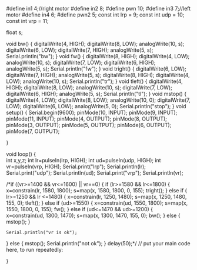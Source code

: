 #define in1 4;//right motor
#define in2 8;
#define pwn 10;
#define in3 7;//left motor
#define in4 6;
#define pwn2 5;
const int lrp = 9;
const int udp = 10;
const int vrp = 11;

float s;

void bw() {
  digitalWrite(4, HIGH);
  digitalWrite(8, LOW);
  analogWrite(10, s);
  digitalWrite(6, LOW);
  digitalWrite(7, HIGH);
  analogWrite(5, s);
  Serial.println("bw");
}
void fw() {
  digitalWrite(8, HIGH);
  digitalWrite(4, LOW);
  analogWrite(10, s);
  digitalWrite(7, LOW);
  digitalWrite(6, HIGH);
  analogWrite(5, s);
  Serial.println("fw");
}
void tright() {
  digitalWrite(6, LOW);
  digitalWrite(7, HIGH);
  analogWrite(5, s);
  digitalWrite(8, HIGH);
  digitalWrite(4, LOW);
  analogWrite(10, s);
  Serial.println("tr");
}
void tleft() {
  digitalWrite(4, HIGH);
  digitalWrite(8, LOW);
  analogWrite(10, s);
  digitalWrite(7, LOW);
  digitalWrite(6, HIGH);
  analogWrite(5, s);
  Serial.println("tl");
}
void mstop() {
  digitalWrite(4, LOW);
  digitalWrite(8, LOW);
  analogWrite(10, 0);
  digitalWrite(7, LOW);
  digitalWrite(6, LOW);
  analogWrite(5, 0);
  Serial.println("stop");
}
void setup() {
  Serial.begin(9600);
  pinMode(10, INPUT);
  pinMode(9, INPUT);
  pinMode(11, INPUT);
  pinMode(4, OUTPUT);
  pinMode(8, OUTPUT);
  pinMode(3, OUTPUT);
  pinMode(5, OUTPUT);
  pinMode(6, OUTPUT);
  pinMode(7, OUTPUT);
  
}

void loop() {  
  int x,y,z;
  int lr=pulseIn(lrp, HIGH);
  int ud=pulseIn(udp, HIGH);
  int vr=pulseIn(vrp, HIGH);
  Serial.print("lrp");
  Serial.println(lr);
  Serial.print("udp");
  Serial.println(ud);
  Serial.print("vrp");
  Serial.println(vr);

  /*if ((vr>=1400 && vr<=1600) || vr==0) {
      if (lr>=1580 && lr<=1800) {
          x=constrain(lr, 1580, 1800);
          s=map(x, 1580, 1800, 0, 155);
          tright();
      } else if ( lr>=1250 && lr <=1480) {
          x=constrain(lr, 1250, 1480);
          s=map(x, 1250, 1480, 155, 0);
          tleft();
      }
     else if (ud>=1550) {
        x=constrain(ud, 1550, 1800);
        s=map(x, 1550, 1800, 0, 155);
        fw();
    } else if (ud<=1470 && ud>=1200) {
        x=constrain(ud, 1300, 1470);
        s=map(x, 1300, 1470, 155, 0);
        bw();
      } 
      else {
        mstop();
      }
    
    Serial.println("vr is ok");
  } else {
    mstop();
    Serial.println("not ok");
  }
  delay(50);*/
  // put your main code here, to run repeatedly:

}
